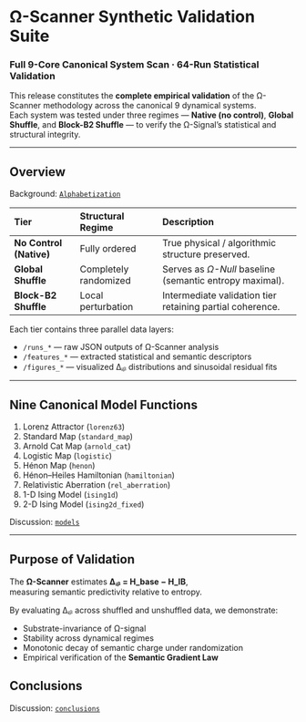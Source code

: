 # Ω-Scanner Synthetic Validation Suite  
### Full 9-Core Canonical System Scan · 64-Run Statistical Validation  

This release constitutes the **complete empirical validation** of the Ω-Scanner methodology across the canonical 9 dynamical systems.  
Each system was tested under three regimes — **Native (no control)**, **Global Shuffle**, and **Block-B2 Shuffle** — to verify the Ω-Signal’s statistical and structural integrity.

---

##  Overview

Background: [`Alphabetization`](ALPHABETIZATION.md)

| Tier | Structural Regime | Description |
|:--|:--|:--|
| **No Control (Native)** | Fully ordered | True physical / algorithmic structure preserved. |
| **Global Shuffle** | Completely randomized | Serves as *Ω-Null* baseline (semantic entropy maximal). |
| **Block-B2 Shuffle** | Local perturbation | Intermediate validation tier retaining partial coherence. |

Each tier contains three parallel data layers:

- `/runs_*` — raw JSON outputs of Ω-Scanner analysis  
- `/features_*` — extracted statistical and semantic descriptors  
- `/figures_*` — visualized Δᵢᵦ distributions and sinusoidal residual fits  

---

##  Nine Canonical Model Functions

1. Lorenz Attractor (`lorenz63`)  
2. Standard Map (`standard_map`)  
3. Arnold Cat Map (`arnold_cat`)  
4. Logistic Map (`logistic`)  
5. Hénon Map (`henon`)  
6. Hénon–Heiles Hamiltonian (`hamiltonian`)  
7. Relativistic Aberration (`rel_aberration`)  
8. 1-D Ising Model (`ising1d`)  
9. 2-D Ising Model (`ising2d_fixed`)

Discussion: [`models`](MODELS.md)

---

##  Purpose of Validation

The **Ω-Scanner** estimates **Δᵢᵦ = H_base − H_IB**,  
measuring semantic predictivity relative to entropy.  

By evaluating Δᵢᵦ across shuffled and unshuffled data, we demonstrate:
- Substrate-invariance of Ω-signal  
- Stability across dynamical regimes  
- Monotonic decay of semantic charge under randomization  
- Empirical verification of the **Semantic Gradient Law**

##   Conclusions

Discussion: [`conclusions`](CONCLUSIONS.md)
